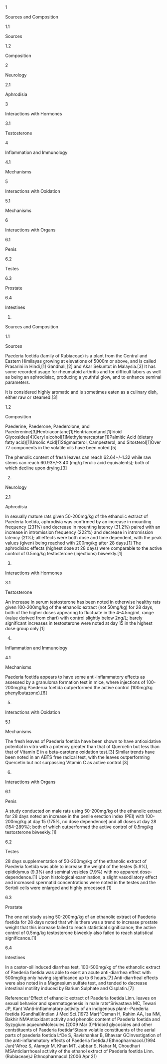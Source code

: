 1

Sources and Composition

1.1

Sources

1.2

Composition

2

Neurology

2.1

Aphrodisia

3

Interactions with Hormones

3.1

Testosterone

4

Inflammation and Immunology

4.1

Mechanisms

5

Interactions with Oxidation

5.1

Mechanisms

6

Interactions with Organs

6.1

Penis

6.2

Testes

6.3

Prostate

6.4

Intestines

1.

Sources and Composition

1.1

Sources

Paederia foetida (family of Rubiaceae) is a plant from the Central and Eastern Himilayas growing at elevations of 5000m or above, and is called Prasarini in Hindi,\[1] Gandhali,\[2] and Akar Sekuntut in Malaysia.\[3] It has some recorded usage for rheumatoid arthritis and for difficult labors as well as being an aphrodisiac, producing a youthful glow, and to enhance seminal parameters.

It is considered highly aromatic and is sometimes eaten as a culinary dish, either raw or steamed.\[3]

1.2

Composition

Paederine, Paederone, Paederolone, and Paederenine\[3]Hentriacontane\[1]Hentriacontanol\[1]Irioid Glycosides\[4]Ceryl alcohol\[1]Methylemercaptan\[1]Palmitic Acid (dietary fatty acid)\[1]Ursolic Acid\[1]Stigmasterol, Campesterol, and Sitosterol\[1]Over 77 components in the volatile oils have been noted.\[5]

The phenolic content of fresh leaves can reach 62\.64\+/\-1\.32 while raw stems can reach 60\.93\+/\-3\.40 (mg/g ferulic acid equivalents); both of which decline upon drying.\[3]

2.

Neurology

2.1

Aphrodisia

In sexually mature rats given 50\-200mg/kg of the ethanolic extract of Paederia foetida, aphrodisia was confirmed by an increase in mounting frequency (231%) and decrease in mounting latency (31\.2%) paired with an increase in intromission frequency (222%) and decrease in intromission latency (21%); all effects were both dose and time dependent, with the peak values (given) being reached with 200mg/kg after 28 days.\[1] The aphrodisiac effects (highest dose at 28 days) were comparable to the active control of 0\.5mg/kg testosterone (injections) biweekly.\[1]

3.

Interactions with Hormones

3.1

Testosterone

An increase in serum testosterone has been noted in otherwise healthy rats given 100\-200mg/kg of the ethanolic extract (not 50mg/kg) for 28 days, both of the higher doses appearing to fluctuate in the 4\-4\.5ng/mL range (value derived from chart) with control slightly below 2ng/L; barely significant increases in testosterone were noted at day 15 in the highest dose group only.\[1]

4.

Inflammation and Immunology

4.1

Mechanisms

Paederia foetida appears to have some anti\-inflammatory effects as assessed by a granuloma formation test in mice, where injections of 100\-200mg/kg Paederua foetida outperformed the active control (100mg/kg phenylbutazone).\[6]

5.

Interactions with Oxidation

5.1

Mechanisms

The fresh leaves of Paederia foetida have been shown to have antioxidative potential in vitro with a potency greater than that of Quercetin but less than that of Vitamin E in a beta\-carotene oxidation test.\[3] Similar trends have been noted in an ABTS free radical test, with the leaves outperforming Quercetin but not surpassing Vitamin C as active control.\[3]

6.

Interactions with Organs

6.1

Penis

A study conducted on male rats using 50\-200mg/kg of the ethanolic extract for 28 days noted an increase in the penile erection index (PEI) with 100\-200mg/kg at day 15 (175%, no dose dependence) and all doses at day 28 (154\-289%); both of which outperformed the active control of 0\.5mg/kg testosterone biweekly.\[1]

6.2

Testes

28 days supplementation of 50\-200mg/kg of the ethanolic extract of Paederia foetida was able to increase the weight of the testes (5\.9%), epididymus (9\.3%) and seminal vesicles (7\.9%) with no apparent dose\-dependence.\[1] Upon histological examination, a slight vasodilatory effect and increased spermatid concentrations were noted in the testes and the Sertoli cells were enlarged and highly processed.\[1]

6.3

Prostate

The one rat study using 50\-200mg/kg of an ethanolic extract of Paederia foetida for 28 days noted that while there was a trend to increase prostate weight that this increase failed to reach statistical significance; the active control of 0\.5mg/kg testosterone biweekly also failed to reach statistical significance.\[1]

6.4

Intestines

In a castor\-oil induced diarrhea test, 100\-500mg/kg of the ethanolic extract of Paederia foetida was able to exert an acute anti\-diarrhea effect with 500mg/kg only having significance up to 6 hours.\[7] Anti\-diarrheal effects were also noted in a Magnesium sulfate test, and tended to decrease intestinal motility induced by Barium Sulphate and Cisplatin.\[7]

References^Effect of ethanolic extract of Paederia foetida Linn. leaves on sexual behavior and spermatogenesis in male rats^Srivastava MC, Tewari JP, Kant VAnti\-inflammatory activity of an indigenous plant\-\-Paederia foetida (Gandhali)Indian J Med Sci.(1973 Mar)^Osman H, Rahim AA, Isa NM, Bakhir NMAntioxidant activity and phenolic content of Paederia foetida and Syzygium aqueumMolecules.(2009 Mar 3)^Iridoid glycosides and other contstituents of Paederia foetida^Steam volatile constituents of the aerial parts of paederia foetida L^De S, Ravishankar B, Bhavsar GCInvestigation of the anti\-inflammatory effects of Paederia foetidaJ Ethnopharmacol.(1994 Jun)^Afroz S, Alamgir M, Khan MT, Jabbar S, Nahar N, Choudhuri MSAntidiarrhoeal activity of the ethanol extract of Paederia foetida Linn. (Rubiaceae)J Ethnopharmacol.(2006 Apr 21)